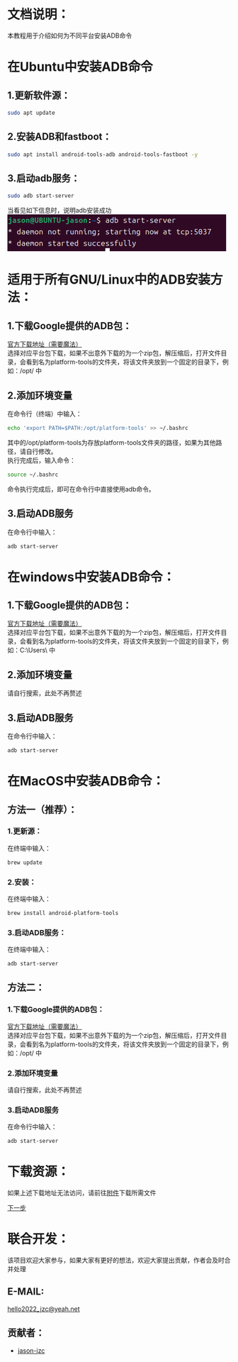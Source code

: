 # 文档说明：
  本教程用于介绍如何为不同平台安装ADB命令  

# 在Ubuntu中安装ADB命令
## 1.更新软件源：
  ```bash
  sudo apt update
  ```
## 2.安装ADB和fastboot：
  ```bash
  sudo apt install android-tools-adb android-tools-fastboot -y
  ```
## 3.启动adb服务：
  ```bash
  sudo adb start-server
  ```  
  当看见如下信息时，说明adb安装成功  
  ![image](/pic/adb_startserver.png)  

# 适用于所有GNU/Linux中的ADB安装方法：
## 1.下载Google提供的ADB包：
  [官方下载地址（需要魔法）](https://developer.android.com/tools/releases/platform-tools?hl=zh-cn)  
  选择对应平台包下载，如果不出意外下载的为一个zip包，解压缩后，打开文件目录，会看到名为platform-tools的文件夹，将该文件夹放到一个固定的目录下，例如：/opt/ 中
## 2.添加环境变量
  在命令行（终端）中输入：  
  ```bash
  echo 'export PATH=$PATH:/opt/platform-tools' >> ~/.bashrc
  ```  
  其中的/opt/platform-tools为存放platform-tools文件夹的路径，如果为其他路径，请自行修改。  
  执行完成后，输入命令：  
  ```bash
  source ~/.bashrc
  ```  
  命令执行完成后，即可在命令行中直接使用adb命令。  
## 3.启动ADB服务
  在命令行中输入：  
  ```bash
  adb start-server
  ```

# 在windows中安装ADB命令：
## 1.下载Google提供的ADB包：
  [官方下载地址（需要魔法）](https://developer.android.com/tools/releases/platform-tools?hl=zh-cn)  
  选择对应平台包下载，如果不出意外下载的为一个zip包，解压缩后，打开文件目录，会看到名为platform-tools的文件夹，将该文件夹放到一个固定的目录下，例如：C:\Users\ 中
## 2.添加环境变量
  请自行搜索，此处不再赘述
## 3.启动ADB服务
  在命令行中输入：  
  ```bash
  adb start-server
  ```
# 在MacOS中安装ADB命令：
## 方法一（推荐）：
### 1.更新源：
  在终端中输入：
  ```bash
  brew update
  ```
### 2.安装：
  在终端中输入：
  ```bash
  brew install android-platform-tools
  ```
### 3.启动ADB服务：
  在终端中输入：
  ```bash
  adb start-server
  ```

## 方法二：
### 1.下载Google提供的ADB包：
  [官方下载地址（需要魔法）](https://developer.android.com/tools/releases/platform-tools?hl=zh-cn)  
  选择对应平台包下载，如果不出意外下载的为一个zip包，解压缩后，打开文件目录，会看到名为platform-tools的文件夹，将该文件夹放到一个固定的目录下，例如：/opt/ 中
### 2.添加环境变量
  请自行搜索，此处不再赘述
### 3.启动ADB服务
  在命令行中输入：  
  ```bash
  adb start-server
  ```

# 下载资源：
  如果上述下载地址无法访问，请前往[附件](/annex/README.md)下载所需文件


[下一步](/tutorial/GET_ROOT.md)  

# 联合开发：
  该项目欢迎大家参与，如果大家有更好的想法，欢迎大家提出贡献，作者会及时合并处理  
  ## E-MAIL:
  hello2022_jzc@yeah.net  
  ## 贡献者：
  * [jason-jzc](https://github.com/jason-jzc)